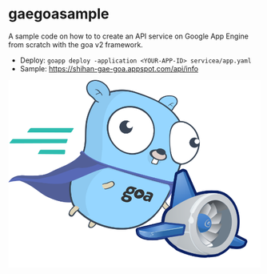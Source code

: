 # gaegoasample
A sample code on how to to create an API service on Google App Engine from scratch with the goa v2 framework.

- Deploy: `goapp deploy -application <YOUR-APP-ID> servicea/app.yaml`
- Sample: https://shihan-gae-goa.appspot.com/api/info

![Image of super goa Gopher with App Engine](./gopher-gae-goa.svg)

